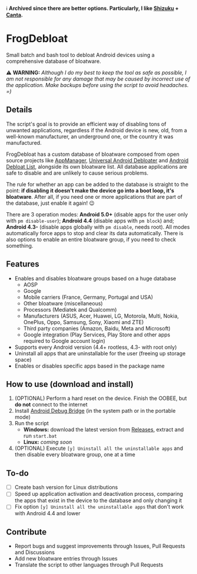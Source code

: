 ℹ **Archived since there are better options. Particularly, I like [Shizuku](https://github.com/RikkaApps/Shizuku) + [Canta](https://github.com/samolego/Canta).**

# FrogDebloat
Small batch and bash tool to debloat Android devices using a comprehensive database of bloatware.

⚠️ **WARNING:** *Although I do my best to keep the tool as safe as possible, I am not responsible for any damage that may be caused by incorrect use of the application. Make backups before using the script to avoid headaches. =)*

## Details
The script's goal is to provide an efficient way of disabling tons of unwanted applications, regardless if the Android device is new, old, from a well-known manufacturer, an underground one, or the country it was manufactured.

FrogDebloat has a custom database of bloatware composed from open source projects like [AppManager](https://github.com/MuntashirAkon/AppManager), [Universal Android Debloater](https://github.com/0x192/universal-android-debloater) and [Android Debloat List](https://github.com/MuntashirAkon/android-debloat-list), alongside its own bloatware list. All database applications are safe to disable and are unlikely to cause serious problems.

The rule for whether an app can be added to the database is straight to the point: **if disabling it doesn't make the device go into a boot loop, it's bloatware**. After all, if you need one or more applications that are part of the database, just enable it again! 😉

There are 3 operation modes: **Android 5.0+** (disable apps for the user only with ``pm disable-user``); **Android 4.4** (disable apps with ``pm block``) and; **Android 4.3-** (disable apps globally with ``pm disable``, needs root). All modes automatically force apps to stop and clear its data automatically. There is also options to enable an entire bloatware group, if you need to check something.

## Features
* Enables and disables bloatware groups based on a huge database
  - AOSP
  - Google
  - Mobile carriers (France, Germany, Portugal and USA)
  - Other bloatware (miscellaneous)
  - Processors (Mediatek and Qualcomm)
  - Manufacturers (ASUS, Acer, Huawei, LG, Motorola, Multi, Nokia, OnePlus, Oppo, Samsung, Sony, Xiaomi and ZTE)
  - Third party companies (Amazon, Baidu, Meta and Microsoft)
  - Google integration (Play Services, Play Store and other apps required to Google account login)
* Supports every Android version (4.4+ rootless, 4.3- with root only)
* Uninstall all apps that are uninstallable for the user (freeing up storage space)
* Enables or disables specific apps based in the package name

## How to use (download and install)

1. (OPTIONAL) Perform a hard reset on the device. Finish the OOBEE, but **do not** connect to the internet
2. Install [Android Debug Bridge](https://developer.android.com/studio/releases/platform-tools) (in the system path or in the portable mode)
3. Run the script
   - **Windows:** download the latest version from [Releases](https://github.com/riomccloud/frogdebloat/releases/latest), extract and run ``start.bat``
   - **Linux:** *coming soon*
4. (OPTIONAL) Execute ``[y] Uninstall all the uninstallable apps`` and then disable every bloatware group, one at a time

## To-do
- [ ] Create bash version for Linux distributions
- [ ] Speed up application activation and deactivation process, comparing the apps that exist in the device to the database and only changing it
- [ ] Fix option ``[y] Uninstall all the uninstallable apps`` that don't work with Android 4.4 and lower

## Contribute
* Report bugs and suggest improvements through Issues, Pull Requests and Discussions
* Add new bloatware entries through Issues
* Translate the script to other languages through Pull Requests
